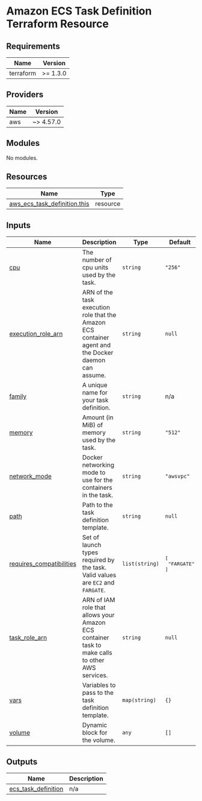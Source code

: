 # Amazon ECS Task Definition Terraform Resource

## Requirements

| Name      | Version  |
|-----------|----------|
| terraform | >= 1.3.0 |

## Providers

| Name | Version   |
|------|-----------|
| aws  | ~> 4.57.0 |

## Modules

No modules.

## Resources

| Name | Type |
|------|------|
| [aws_ecs_task_definition.this](https://registry.terraform.io/providers/hashicorp/aws/latest/docs/resources/ecs_task_definition) | resource |

## Inputs

| Name | Description | Type | Default | Required |
|------|-------------|------|---------|:--------:|
| <a name="input_cpu"></a> [cpu](#input\_cpu) | The number of cpu units used by the task. | `string` | `"256"` | no |
| <a name="input_execution_role_arn"></a> [execution\_role\_arn](#input\_execution\_role\_arn) | ARN of the task execution role that the Amazon ECS container agent and the Docker daemon can assume. | `string` | `null` | no |
| <a name="input_family"></a> [family](#input\_family) | A unique name for your task definition. | `string` | n/a | yes |
| <a name="input_memory"></a> [memory](#input\_memory) | Amount (in MiB) of memory used by the task. | `string` | `"512"` | no |
| <a name="input_network_mode"></a> [network\_mode](#input\_network\_mode) | Docker networking mode to use for the containers in the task. | `string` | `"awsvpc"` | no |
| <a name="input_path"></a> [path](#input\_path) | Path to the task definition template. | `string` | `null` | no |
| <a name="input_requires_compatibilities"></a> [requires\_compatibilities](#input\_requires\_compatibilities) | Set of launch types required by the task. Valid values are `EC2` and `FARGATE`. | `list(string)` | <pre>[<br>  "FARGATE"<br>]</pre> | no |
| <a name="input_task_role_arn"></a> [task\_role\_arn](#input\_task\_role\_arn) | ARN of IAM role that allows your Amazon ECS container task to make calls to other AWS services. | `string` | `null` | no |
| <a name="input_vars"></a> [vars](#input\_vars) | Variables to pass to the task definition template. | `map(string)` | `{}` | no |
| <a name="input_volume"></a> [volume](#input\_volume) | Dynamic block for the volume. | `any` | `[]` | no |

## Outputs

| Name | Description |
|------|-------------|
| <a name="output_ecs_task_definition"></a> [ecs\_task\_definition](#output\_ecs\_task\_definition) | n/a |
